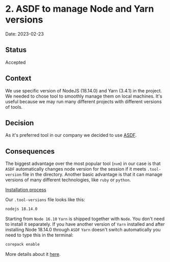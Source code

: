 # 2. ASDF to manage Node and Yarn versions

Date: 2023-02-23

## Status

Accepted

## Context

We use specific version of NodeJS (18.14.0) and Yarn (3.4.1) in the project. We needed to chose tool to smoothly manage them on local machines. It's useful because we may run many different projects with different versions of tools.

## Decision

As it's preferred tool in our company we decided to use [ASDF](https://asdf-vm.com/).

## Consequences

The biggest advantage over the most popular tool (`nvm`) in our case is that `ASDF` automatically changes node version for the session if it meets `.tool-version` file in the directory. Another basic advantage is that it can manage versions of many different technologies, like `ruby` or `python`.

[Installation process](https://asdf-vm.com/guide/getting-started.html)

Our `.tool-versions` file looks like this:

```bash
nodejs 18.14.0
```

Starting from `Node 16.10` `Yarn` is shipped together with `Node`. You don't need to install it separately. If you have another version of `Yarn` installed and after installing Node 18.14.0 through `ASDF` `Yarn` doesn't switch automatically you need to type this in the terminal:

```bash
corepack enable
```

More details about it [here](https://yarnpkg.com/getting-started/install).
